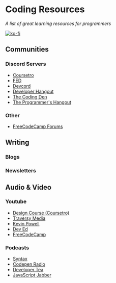 # Coding Resources
*A list of great learning resources for programmers*

[![ko-fi](https://www.ko-fi.com/img/githubbutton_sm.svg)](https://ko-fi.com/I3I015NCV)

## Communities
### Discord Servers
  - [Coursetro](https://discord.gg/a27CKAF)
  - [FED](https://discord.gg/kx7pk6J)
  - [Devcord](https://discord.gg/devcord)
  - [Developer Hangout](https://discord.gg/developers)
  - [The Coding Den](https://discord.gg/code)
  - [The Programmer's Hangout](https://discord.gg/BQN6BYE)
### Other
  - [FreeCodeCamp Forums](https://freecodecamp.org/forum)
## Writing
### Blogs
### Newsletters
## Audio & Video
### Youtube
  - [Design Course (Coursetro)](https://www.youtube.com/channel/UCVyRiMvfUNMA1UPlDPzG5Ow)
  - [Traversy Media](https://www.youtube.com/channel/UC29ju8bIPH5as8OGnQzwJyA)
  - [Kevin Powell](https://www.youtube.com/channel/UCJZv4d5rbIKd4QHMPkcABCw)
  - [Dev Ed](https://www.youtube.com/channel/UClb90NQQcskPUGDIXsQEz5Q)
  - [FreeCodeCamp](https://www.youtube.com/channel/UC8butISFwT-Wl7EV0hUK0BQ)
### Podcasts
  - [Syntax](https://syntax.fm/)
  - [Codepen Radio](https://blog.codepen.io/radio/)
  - [Developer Tea](https://spec.fm/podcasts/developer-tea)
  - [JavaScript Jabber](https://devchat.tv/js-jabber/)
